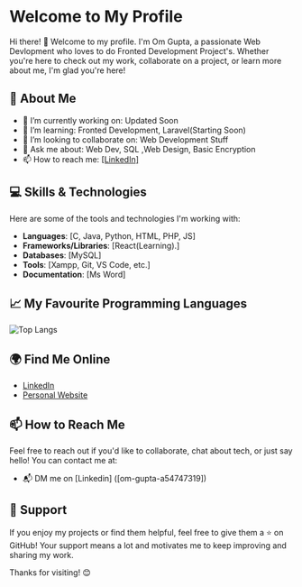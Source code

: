 # Welcome to My Profile

Hi there! 👋 Welcome to my profile. I'm Om Gupta, a passionate Web Devlopment who loves to do Fronted Development Project's. Whether you're here to check out my work, collaborate on a project, or learn more about me, I'm glad you're here!

## 🚀 About Me

- 🔭 I’m currently working on: Updated Soon
- 🌱 I’m learning: Fronted Development, Laravel(Starting Soon)
- 👯 I’m looking to collaborate on: Web Development Stuff
- 💬 Ask me about: Web Dev, SQL ,Web Design, Basic Encryption
- 📫 How to reach me: [[LinkedIn]](https://www.linkedin.com/in/om-gupta-a54747319/)

## 💻 Skills & Technologies

Here are some of the tools and technologies I'm working with:

- **Languages**: [C, Java, Python, HTML, PHP, JS]
- **Frameworks/Libraries**: [React(Learning).]
- **Databases**: [MySQL]
- **Tools**: [Xampp, Git, VS Code, etc.]
- **Documentation**: [Ms Word]

## 📈 My Favourite Programming Languages

![Top Langs](https://github-readme-stats.vercel.app/api/top-langs?username=TechnoMage21&show_icons=true&hide_title=true&hide_border=true&layout=compact&theme=radical)



## 🌍 Find Me Online

- [LinkedIn](https://www.linkedin.com/in/om-gupta-a54747319/)
- [Personal Website](https://technomage21.github.io/Portfolio/)


## 📫 How to Reach Me

Feel free to reach out if you'd like to collaborate, chat about tech, or just say hello! You can contact me at:

- 📬 DM me on [Linkedin] ([om-gupta-a54747319])

## 🤝 Support

If you enjoy my projects or find them helpful, feel free to give them a ⭐️ on GitHub! Your support means a lot and motivates me to keep improving and sharing my work.

Thanks for visiting! 😊
